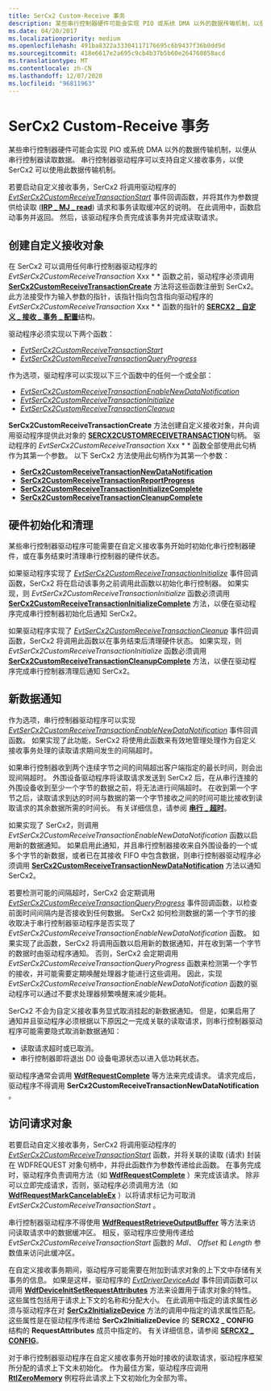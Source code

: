 ```yaml
---
title: SerCx2 Custom-Receive 事务
description: 某些串行控制器硬件可能会实现 PIO 或系统 DMA 以外的数据传输机制，以便从串行控制器读取数据。
ms.date: 04/20/2017
ms.localizationpriority: medium
ms.openlocfilehash: 491ba8322a33304117176695c6b9437f36b0dd9d
ms.sourcegitcommit: 418e6617e2a695c9cb4b37b5b60e264760858acd
ms.translationtype: MT
ms.contentlocale: zh-CN
ms.lasthandoff: 12/07/2020
ms.locfileid: "96811963"
---
```

# <a name="sercx2-custom-receive-transactions"></a>SerCx2 Custom-Receive 事务

某些串行控制器硬件可能会实现 PIO 或系统 DMA 以外的数据传输机制，以便从串行控制器读取数据。 串行控制器驱动程序可以支持自定义接收事务，以使 SerCx2 可以使用此数据传输机制。

若要启动自定义接收事务，SerCx2 将调用驱动程序的 [*EvtSerCx2CustomReceiveTransactionStart*](/windows-hardware/drivers/ddi/sercx/nc-sercx-evt_sercx2_custom_receive_transaction_start) 事件回调函数，并将其作为参数提供给读取 ([**IRP \_ MJ \_ read**](/previous-versions/ff546883(v=vs.85))) 请求和事务读取缓冲区的说明。 在此调用中，函数启动事务并返回。 然后，该驱动程序负责完成该事务并完成读取请求。

## <a name="creating-the-custom-receive-object"></a>创建自定义接收对象

在 SerCx2 可以调用任何串行控制器驱动程序的 *EvtSerCx2CustomReceiveTransaction* Xxx * * 函数之前，驱动程序必须调用 [**SerCx2CustomReceiveTransactionCreate**](/windows-hardware/drivers/ddi/sercx/nf-sercx-sercx2customreceivetransactioncreate) 方法将这些函数注册到 SerCx2。 此方法接受作为输入参数的指针，该指针指向包含指向驱动程序的 *EvtSerCx2CustomReceiveTransaction* Xxx * * 函数的指针的 [**SERCX2 \_ 自定义 \_ 接收 \_ 事务 \_ 配置**](/windows-hardware/drivers/ddi/sercx/ns-sercx-_sercx2_custom_receive_transaction_config)结构。

驱动程序必须实现以下两个函数：

- [*EvtSerCx2CustomReceiveTransactionStart*](/windows-hardware/drivers/ddi/sercx/nc-sercx-evt_sercx2_custom_receive_transaction_start)
- [*EvtSerCx2CustomReceiveTransactionQueryProgress*](/previous-versions/windows/hardware/drivers/dn265203(v=vs.85))

作为选项，驱动程序可以实现以下三个函数中的任何一个或全部：

- [*EvtSerCx2CustomReceiveTransactionEnableNewDataNotification*](/previous-versions/windows/hardware/drivers/dn265201(v=vs.85))
- [*EvtSerCx2CustomReceiveTransactionInitialize*](/windows-hardware/drivers/ddi/sercx/nc-sercx-evt_sercx2_custom_receive_transaction_initialize)
- [*EvtSerCx2CustomReceiveTransactionCleanup*](/windows-hardware/drivers/ddi/sercx/nc-sercx-evt_sercx2_custom_receive_transaction_cleanup)

**SerCx2CustomReceiveTransactionCreate** 方法创建自定义接收对象，并向调用驱动程序提供此对象的 [**SERCX2CUSTOMRECEIVETRANSACTION**](./sercx2-object-handles.md#sercx2customreceivetransaction-object-handle)句柄。 驱动程序的 *EvtSerCx2CustomReceiveTransaction* Xxx * * 函数全部使用此句柄作为其第一个参数。 以下 SerCx2 方法使用此句柄作为其第一个参数：

- [**SerCx2CustomReceiveTransactionNewDataNotification**](/windows-hardware/drivers/ddi/sercx/nf-sercx-sercx2customreceivetransactionnewdatanotification)
- [**SerCx2CustomReceiveTransactionReportProgress**](/windows-hardware/drivers/ddi/sercx/nf-sercx-sercx2customreceivetransactionreportprogress)
- [**SerCx2CustomReceiveTransactionInitializeComplete**](/windows-hardware/drivers/ddi/sercx/nf-sercx-sercx2customreceivetransactioninitializecomplete)
- [**SerCx2CustomReceiveTransactionCleanupComplete**](/windows-hardware/drivers/ddi/sercx/nf-sercx-sercx2customreceivetransactioncleanupcomplete)

## <a name="hardware-initialization-and-clean-up"></a>硬件初始化和清理

某些串行控制器驱动程序可能需要在自定义接收事务开始时初始化串行控制器硬件，或在事务结束时清理串行控制器的硬件状态。

如果驱动程序实现了 [*EvtSerCx2CustomReceiveTransactionInitialize*](/windows-hardware/drivers/ddi/sercx/nc-sercx-evt_sercx2_custom_receive_transaction_initialize) 事件回调函数，SerCx2 将在启动该事务之前调用此函数以初始化串行控制器。 如果实现，则 *EvtSerCx2CustomReceiveTransactionInitialize* 函数必须调用 [**SerCx2CustomReceiveTransactionInitializeComplete**](/windows-hardware/drivers/ddi/sercx/nf-sercx-sercx2customreceivetransactioninitializecomplete) 方法，以便在驱动程序完成串行控制器初始化后通知 SerCx2。

如果驱动程序实现了 [*EvtSerCx2CustomReceiveTransactionCleanup*](/windows-hardware/drivers/ddi/sercx/nc-sercx-evt_sercx2_custom_receive_transaction_cleanup) 事件回调函数，SerCx2 将调用此函数以在事务结束后清理硬件状态。 如果实现，则 *EvtSerCx2CustomReceiveTransactionInitialize* 函数必须调用 [**SerCx2CustomReceiveTransactionCleanupComplete**](/windows-hardware/drivers/ddi/sercx/nf-sercx-sercx2customreceivetransactioncleanupcomplete) 方法，以便在驱动程序完成串行控制器清理后通知 SerCx2。

## <a name="new-data-notifications"></a>新数据通知

作为选项，串行控制器驱动程序可以实现 [*EvtSerCx2CustomReceiveTransactionEnableNewDataNotification*](/previous-versions/windows/hardware/drivers/dn265201(v=vs.85)) 事件回调函数。 如果实现了此功能，SerCx2 将使用此函数来有效地管理处理作为自定义接收事务处理的读取请求期间发生的间隔超时。

如果串行控制器收到两个连续字节之间的间隔超出客户端指定的最长时间，则会出现间隔超时。 外围设备驱动程序将读取请求发送到 SerCx2 后，在从串行连接的外围设备收到至少一个字节的数据之前，将无法进行间隔超时。 在收到第一个字节之后，读取请求到达的时间与数据的第一个字节接收之间的时间可能比接收到读取请求的其余数据所需的时间长。 有关详细信息，请参阅 [**串行 \_ 超时**](/windows-hardware/drivers/ddi/ntddser/ns-ntddser-_serial_timeouts)。

如果实现了 SerCx2，则调用 *EvtSerCx2CustomReceiveTransactionEnableNewDataNotification* 函数以启用新的数据通知。 如果启用此通知，并且串行控制器接收来自外围设备的一个或多个字节的新数据，或者已在其接收 FIFO 中包含数据，则串行控制器驱动程序必须调用 [**SerCx2CustomReceiveTransactionNewDataNotification**](/windows-hardware/drivers/ddi/sercx/nf-sercx-sercx2customreceivetransactionnewdatanotification) 方法以通知 SerCx2。

若要检测可能的间隔超时，SerCx2 会定期调用 [*EvtSerCx2CustomReceiveTransactionQueryProgress*](/previous-versions/windows/hardware/drivers/dn265203(v=vs.85)) 事件回调函数，以检查前面时间间隔内是否接收到任何数据。 SerCx2 如何检测数据的第一个字节的接收取决于串行控制器驱动程序是否实现了 *EvtSerCx2CustomReceiveTransactionEnableNewDataNotification* 函数。 如果实现了此函数，SerCx2 将调用函数以启用新的数据通知，并在收到第一个字节的数据时由驱动程序通知。 否则，SerCx2 会定期调用 *EvtSerCx2CustomReceiveTransactionQueryProgress* 函数来检测第一个字节的接收，并可能需要定期唤醒处理器才能进行这些调用。 因此，实现 *EvtSerCx2CustomReceiveTransactionEnableNewDataNotification* 函数的驱动程序可以通过不要求处理器频繁唤醒来减少能耗。

SerCx2 不会为自定义接收事务显式取消挂起的新数据通知。 但是，如果启用了通知并且驱动程序必须根据以下原因之一完成关联的读取请求，则串行控制器驱动程序可能需要隐式取消新数据通知：

- 读取请求超时或已取消。
- 串行控制器即将退出 D0 设备电源状态以进入低功耗状态。

驱动程序通常会调用 [**WdfRequestComplete**](/windows-hardware/drivers/ddi/wdfrequest/nf-wdfrequest-wdfrequestcomplete) 等方法来完成请求。 请求完成后，驱动程序不得调用 **SerCx2CustomReceiveTransactionNewDataNotification** 。

## <a name="accessing-the-request-object"></a>访问请求对象

若要启动自定义接收事务，SerCx2 将调用驱动程序的 [*EvtSerCx2CustomReceiveTransactionStart*](/windows-hardware/drivers/ddi/sercx/nc-sercx-evt_sercx2_custom_receive_transaction_start) 函数，并将关联的读取 (请求) 封装在 WDFREQUEST 对象句柄中，并将此函数作为参数传递给此函数。 在事务完成时，驱动程序负责调用方法（如 [**WdfRequestComplete**](/windows-hardware/drivers/ddi/wdfrequest/nf-wdfrequest-wdfrequestcomplete) ）来完成该请求。 除非可以立即完成请求，否则，驱动程序必须调用方法（如 [**WdfRequestMarkCancelableEx**](/windows-hardware/drivers/ddi/wdfrequest/nf-wdfrequest-wdfrequestmarkcancelableex) ）以将请求标记为可取消 *EvtSerCx2CustomReceiveTransactionStart* 。

串行控制器驱动程序不得使用 [**WdfRequestRetrieveOutputBuffer**](/windows-hardware/drivers/ddi/wdfrequest/nf-wdfrequest-wdfrequestretrieveoutputbuffer) 等方法来访问读取请求中的数据缓冲区。 相反，驱动程序应使用传递给 *EvtSerCx2CustomReceiveTransactionStart* 函数的 *Mdl*、 *Offset* 和 *Length* 参数值来访问此缓冲区。

在自定义接收事务期间，驱动程序可能需要在附加到请求对象的上下文中存储有关事务的信息。 如果是这样，驱动程序的 [*EvtDriverDeviceAdd*](/windows-hardware/drivers/ddi/wdfdriver/nc-wdfdriver-evt_wdf_driver_device_add) 事件回调函数可以调用 [**WdfDeviceInitSetRequestAttributes**](/windows-hardware/drivers/ddi/wdfdevice/nf-wdfdevice-wdfdeviceinitsetrequestattributes) 方法来设置用于请求对象的特性。 这些属性包括用于请求上下文的名称和分配大小。 在此调用中指定的请求属性必须与驱动程序在对 [**SerCx2InitializeDevice**](/windows-hardware/drivers/ddi/sercx/nf-sercx-sercx2initializedevice) 方法的调用中指定的请求属性匹配。 这些属性是在驱动程序传递给 **SerCx2InitializeDevice** 的 **SERCX2 \_ CONFIG** 结构的 **RequestAttributes** 成员中指定的。 有关详细信息，请参阅 [**SERCX2 \_ CONFIG**](/windows-hardware/drivers/ddi/sercx/ns-sercx-_sercx2_config)。

对于串行控制器驱动程序在自定义接收事务开始时接收的读取请求，驱动程序框架所分配的请求上下文未初始化。 作为最佳方案，驱动程序应调用 [**RtlZeroMemory**](/windows-hardware/drivers/ddi/wdm/nf-wdm-rtlzeromemory) 例程将此请求上下文初始化为全部为零。
